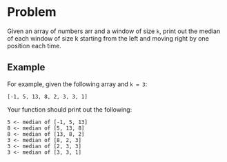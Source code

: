 # Problem

Given an array of numbers arr and a window of size `k`, print out the median of each window of size k starting from the left and moving right by one position each time.

## Example

For example, given the following array and `k = 3`:

```[-1, 5, 13, 8, 2, 3, 3, 1]```

Your function should print out the following:

```
5 <- median of [-1, 5, 13]
8 <- median of [5, 13, 8]
8 <- median of [13, 8, 2]
3 <- median of [8, 2, 3]
3 <- median of [2, 3, 3]
3 <- median of [3, 3, 1]
```
